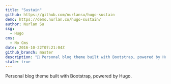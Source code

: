 ```yaml
---
title: "Sustain"
github: https://github.com/nurlansu/hugo-sustain
demo: https://demo.nurlan.co/hugo-sustain/
author: Nurlan Su
ssg:
  - Hugo
cms:
  - No Cms
date: 2016-10-22T07:21:04Z
github_branch: master
description: "🦁 Personal blog theme built with Bootstrap, powered by Hugo."
stale: true
---
```


Personal blog theme built with Bootstrap, powered by Hugo.
